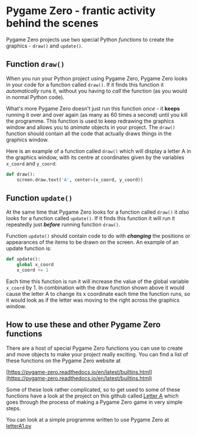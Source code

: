 # Pygame Zero - frantic activity behind the scenes

Pygame Zero projects use two special Python *functions* to create the graphics - ```draw()``` and ```update()```.

## Function ```draw()```

When you run your Python project using Pygame Zero, Pygame Zero looks in your code for a function called ```draw()```. If it finds this function it *automatically* runs it, without you having to *call* the function (as you would in normal Python code).

What's more Pygame Zero doesn't just run this function *once* - it **keeps** running it over and over again (as many as 60 times a second) until you kill the programme. This function is used to keep redrawing the graphics window and allows you to *animate* objects in your project. The ```draw()``` function should contain all the code that actually draws things in the graphics window.

Here is an example of a function called ```draw()``` which will display a letter A in the graphics window, with its centre at coordinates given by the variables ```x_coord``` and ```y_coord```:

```python
def draw():
    screen.draw.text('A', center=(x_coord, y_coord))
```

## Function ```update()```

At the same time that Pygame Zero looks for a function called ```draw()``` it *also* looks for a function called ```update()```. If it finds this function it will run it repeatedly just ***before*** running function ```draw()```.

Function ```update()``` should contain code to do with ***changing*** the positions or appearances of the items to be drawn on the screen. An example of an update function is:

```python
def update():
    global x_coord
    x_coord += 1
```

Each time this function is run it will increase the value of the global variable ```x_coord``` by 1. In combination with the draw function shown above it would cause the letter A to change its x coordinate each time the function runs, so it would look as if the letter was moving to the right across the graphics window.

## How to use these and other Pygame Zero functions

There are a host of special Pygame Zero functions you can use to create and move objects to make your project really exciting. You can find a list of these functions on the Pygame Zero website at

[https://pygame-zero.readthedocs.io/en/latest/builtins.html](https://pygame-zero.readthedocs.io/en/latest/builtins.html)

Some of these look rather complicated, so to get used to some of these functions have a look at the project on this github called [Letter A](../../LetterA) which goes through the process of making a Pygame Zero game in very simple steps.

You can look at a simple programme written to use Pygame Zero at [letterA1.py](letterA1.py)
